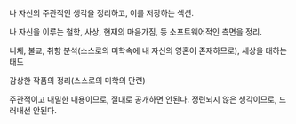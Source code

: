 
나 자신의 주관적인 생각을 정리하고, 이를 저장하는 섹션.

나 자신을 이루는 철학, 사상, 현재의 마음가짐, 등 소프트웨어적인 측면을 정리.

니체, 불교, 취향 분석(스스로의 미학속에 내 자신의 영혼이 존재하므로), 세상을 대하는 태도

감상한 작품의 정리(스스로의 미학의 단련)

주관적이고 내밀한 내용이므로, 절대로 공개하면 안된다. 정련되지 않은 생각이므로, 드러내선 안된다.